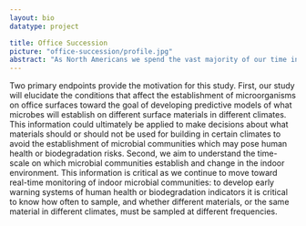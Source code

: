 ```yaml
---
layout: bio
datatype: project

title: Office Succession
picture: "office-succession/profile.jpg"
abstract: "As North Americans we spend the vast majority of our time indoors. We know that microbial communities that cohabit our homes, offices, vehicles, and hospitals (among other indoor spaces), which typically harmless, under certain circumstances can have a negative impact on the health of building inhabitants. However at this stage we have very little understanding of environmental factors contribute to the establishment of certain microbial communities in the built environment. The goal of this project is to understand successional patterns in the establishment of fungal and bacterial communities in the built environment, specifically investigating the role of climate and surface material on the establishment of microbial communities on common office-building materials."
---
```


Two primary endpoints provide the motivation for this study. First, our study will elucidate the conditions that affect the establishment of microorganisms on office surfaces toward the goal of developing predictive models of what microbes will establish on different surface materials in different climates. This information could ultimately be applied to make decisions about what materials should or should not be used for building in certain climates to avoid the establishment of microbial communities which may pose human health or biodegradation risks. Second, we aim to understand the time-scale on which microbial communities establish and change in the indoor environment. This information is critical as we continue to move toward real-time monitoring of indoor microbial communities: to develop early warning systems of human health or biodegradation indicators it is critical to know how often to sample, and whether different materials, or the same material in different climates, must be sampled at different frequencies.
